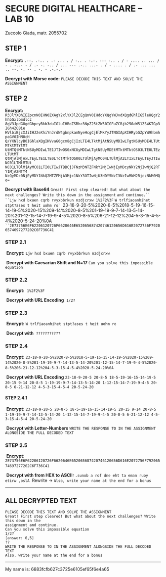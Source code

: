 # SECURE DIGITAL HEALTHCARE – LAB 10 

Zuccolo Giada, matr. 2055702

## STEP 1

**Encrypt:**
`.--. .-.. . .- ... . / -.. . -.-. --- -.. . / - .... .. ... / - . -..- - / .- -. -.. / ... --- .-.. ...- . / - .... . / .- ... ... .. --. -. -- . -. - .-.-.-`

**Decrypt with Morse code:** `PLEASE DECODE THIS TEXT AND SOLVE THE ASSIGNMENT`

## STEP 2

**Encrypt:**
`R3JlYXQhIEZpcnN0IHN0ZXAgY2xlYXJlZCEgQnV0IHdoYXQgYWJvdXQgdGhlIG5leHQgY2hhbGxlbmdlcz`
`8gV3JpdGUgdGhpcyBkb3duIGluIHRoZSBhc3NpZ25tZW50IGFuZCBjb250aW51ZS4KTGp3IGh4ZCBie`
`HVlbiBjcXJiIHJ2eXhiYnJrdW4gbnpkamNyeHcgCjElMkYyJTNGIApXIHRybGZpYW9hbmhpaGV0IHN0cH`
`Q/YXNlcyB0IGhlaXQgIHVvaG0gcm8gCjIzLTE4LTktMjAtNSUyMDIwLTgtNSUyMDE4LTUtMTktMTYtMT`
`UtMTQtMTktNSUyMDIwLTE1JTIwOS0xNCUyMDIwLTgtNSUyMDEtMTktMTktOS03LTE0LTEzLTUtMT`
`QtMjAlMjAxLTEyLTE1LTE0LTctMTktOS00LTUlMjAyMC04LTUlMjA2LTIxLTEyLTEyJTIwNC01LTMtMTUt`
`NC01LTQlMjAyMC01LTI0LTIwJTBBCjJFNzM3NTZFNkY2MjIwNjEyMDcyNkY2NjIwNjQ2RTY1MjA2NTY4`
`NzQyMDc0NjEyMDY1NkQ2MTZFMjA3Mjc1NkY3OTIwNjU3NDY5NzI3NzIwMkM2RjczNkM0MQo=`

**Decrypt with Base64**
`Great! First step cleared! But what about the next challenges? Write this down in the assignment`
`and continue.``
``Ljw hxd bxuen cqrb rvyxbbrkun nzdjcrxw
1%2F2%3F`
``W trlfiaoanhihet stpt?ases t heit uohm ro`
``23-18-9-20-5%2020-8-5%2018-5-19-16-15-14-19-5%2020-15%209-14%2020-8-5%201-19-19-9-7-14-13-5-14-20%201-12-15-14-7-19-9-4-5%2020-8-5%206-21-12-12%204-5-3-15-4-5-4%2020-5-24-20%0A`
``2E73756E6F62206120726F6620646E652065687420746120656D616E2072756F79206574697277202C6F736C41`

### 	STEP 2.1

​	**Encrypt:**
​	`Ljw hxd bxuen cqrb rvyxbbrkun nzdjcrxw`

​	**Decrypt with Caesarian Shift and N=17**
​	`Can you solve this impossible equation`



### 	STEP 2.2

​	**Encrypt:**
​	`1%2F2%3F`

​	**Decrypt with URL Encoding**
​	`1/2?`



### 	STEP 2.3

​	**Encrypt:**
​	`W trlfiaoanhihet stpt?ases t heit uohm ro`

​	**Decrypt with**
​	`???????????`



### 	STEP 2.4

​	**Encrypt:**
​	`23-18-9-20-5%2020-8-5%2018-5-19-16-15-14-19-5%2020-15%209-14%2020-8-5%201-19-19-9-7-14-`
​	`13-5-14-20%201-12-15-14-7-19-9-4-5%2020-8-5%206-21-12-12%204-5-3-15-4-5-4%2020-5-24-`
​	`20%0A`

​	**Decrypt with URL Encoding**
​	`23-18-9-20-5 20-8-5 18-5-19-16-15-14-19-5 20-15 9-14 20-8-5 1-19-19-9-7-14-13-5-14-20 1-12-15-14-`
​	`7-19-9-4-5 20-8-5 6-21-12-12 4-5-3-15-4-5-4 20-5-24-20`

#### 				STEP 2.4.1

​			**Encrypt:**
​			`23-18-9-20-5 20-8-5 18-5-19-16-15-14-19-5 20-15 9-14 20-8-5 1-19-19-9-7-14-13-5-14-20 1-12-15-14-`
​			`7-19-9-4-5 20-8-5 6-21-12-12 4-5-3-15-4-5-4 20-5-24-20`

​			**Decrypt with Letter-Numbers**
​			`WRITE THE RESPONSE TO IN THE ASSIGNMENT ALONGSIDE THE FULL DECODED TEXT`



### 	STEP 2.5

​	**Encrypt:**
​	`2E73756E6F62206120726F6620646E652065687420746120656D616E2072756F7920657469727720`
​	`2C6F736C41`

​	**Decrypt with from HEX to ASCII:**
​	`.sunob a rof dne eht ta eman ruoy etirw ,oslA`
​	Rewrite → `Also, write your name at the end for a bonus`

_____________________

## ALL DECRYPTED TEXT

```
PLEASE DECODE THIS TEXT AND SOLVE THE ASSIGNMENT
Great! First step cleared! But what about the next challenges? Write this down in the
assignment and continue.
Can you solve this impossible equation
1/2?																[answer: 0,5]
??
WRITE THE RESPONSE TO IN THE ASSIGNMENT ALONGSIDE THE FULL DECODED TEXT
Also, write your name at the end for a bonus
```

************************************************************************
My name is: 6883fcfb627c3725e6105ef65f6e4a65
